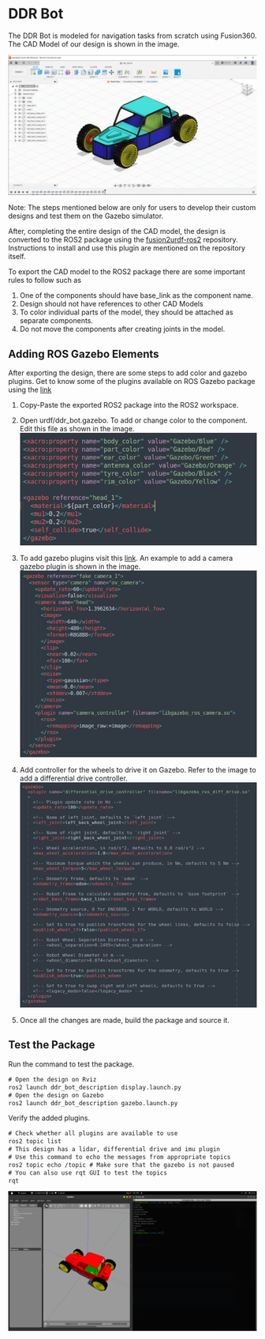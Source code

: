 # DDR Bot

<p align = "justify">
The DDR Bot is modeled for navigation tasks from scratch using Fusion360. The CAD Model of our design is shown in the image. </p>

<div style="text" align="center">
    <img src="./../assets/ddr_bot_fusion.png" />
</div>

Note: The steps mentioned below are only for users to develop their custom designs and test them on the Gazebo simulator.

After, completing the entire design of the CAD model, the design is converted to the ROS2 package using the [fusion2urdf-ros2](https://github.com/dheena2k2/fusion2urdf-ros2.git) repository. Instructions to install and use this plugin are mentioned on the repository itself.

To export the CAD model to the ROS2 package there are some important rules to follow such as
1. One of the components should have base_link as the component name.
2. Design should not have references to other CAD Models
3. To color individual parts of the model, they should be attached as separate components.
4. Do not move the components after creating joints in the model.

## Adding ROS Gazebo Elements

After exporting the design, there are some steps to add color and gazebo plugins.
Get to know some of the plugins available on ROS Gazebo package using the [link](https://medium.com/@bytesrobotics/a-review-of-the-ros2-urdf-gazebo-sensor-91e947c633d7)
1. Copy-Paste the exported ROS2 package into the ROS2 workspace.
2. Open urdf/ddr_bot.gazebo. To add or change color to the component. Edit this file as shown in the image.
    ![](./../assets/change_color.png)
3. To add gazebo plugins visit this [link](https://github.com/ros-simulation/gazebo_ros_pkgs/wiki). An example to add a camera gazebo plugin is shown in the image.
   ![](./../assets/add_plugin.png)
4. Add controller for the wheels to drive it on Gazebo. Refer to the image to add a differential drive controller.
    ![](./../assets/add_diff_controller.png)

5. Once all the changes are made, build the package and source it.

## Test the Package

Run the command to test the package.

    # Open the design on Rviz
    ros2 launch ddr_bot_description display.launch.py
    # Open the design on Gazebo
    ros2 launch ddr_bot_description gazebo.launch.py

Verify the added plugins.

    # Check whether all plugins are available to use
    ros2 topic list
    # This design has a lidar, differential drive and imu plugin
    # Use this command to echo the messages from appropriate topics
    ros2 topic echo /topic # Make sure that the gazebo is not paused
    # You can also use rqt GUI to test the topics
    rqt

<div style="text" align="center">
    <img src="./../assets/test_ddr_description_pkg.png" />
</div>